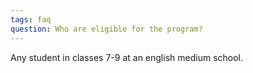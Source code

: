 ```yaml
---
tags: faq
question: Who are eligible for the program?
---
```


Any student in classes 7-9 at an english medium school.
